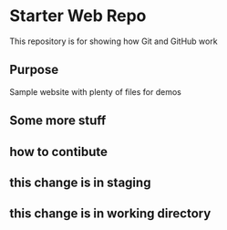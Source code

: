 # Starter Web Repo

This repository is for showing how Git and GitHub work

## Purpose

Sample website with plenty of files for demos

## Some more stuff

## how to contibute

## this change is in staging

## this change is in working directory


